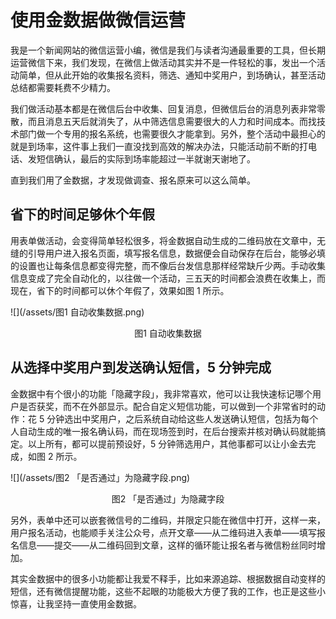 # 使用金数据做微信运营

我是一个新闻网站的微信运营小编，微信是我们与读者沟通最重要的工具，但长期运营微信下来，我们发现，在微信上做活动其实并不是一件轻松的事，发出一个活动简单，但从此开始的收集报名资料，筛选、通知中奖用户，到场确认，甚至活动总结都需要耗费不少精力。

我们做活动基本都是在微信后台中收集、回复消息，但微信后台的消息列表非常零散，而且消息五天后就消失了，从中筛选信息需要很大的人力和时间成本。而找技术部门做一个专用的报名系统，也需要很久才能拿到。另外，整个活动中最担心的就是到场率，这件事上我们一直没找到高效的解决办法，只能活动前不断的打电话、发短信确认，最后的实际到场率能超过一半就谢天谢地了。

直到我们用了金数据，才发现做调查、报名原来可以这么简单。

## 省下的时间足够休个年假

用表单做活动，会变得简单轻松很多，将金数据自动生成的二维码放在文章中，无缝的引导用户进入报名页面，填写报名信息，数据便会自动保存在后台，能够必填的设置也让每条信息都变得完整，而不像后台发信息那样经常缺斤少两。手动收集信息变成了完全自动化的，以往做一个活动，三五天的时间都会浪费在收集上，而现在，省下的时间都可以休个年假了，效果如图 1 所示。

![](/assets/图1 自动收集数据.png)

<center>图1 自动收集数据</center>

## 从选择中奖用户到发送确认短信，5 分钟完成

金数据中有个很小的功能「隐藏字段」，我非常喜欢，他可以让我快速标记哪个用户是否获奖，而不在外部显示。配合自定义短信功能，可以做到一个非常省时的动作：花 5 分钟选出中奖用户，之后系统自动给这些人发送确认短信，包括为每个人自动生成的唯一报名确认码，而在现场签到时，在后台搜索并核对确认码就能搞定。以上所有，都可以提前预设好，5 分钟筛选用户，其他事都可以让小金去完成，如图 2 所示。

![](/assets/图2 「是否通过」为隐藏字段.png)

<center>图2 「是否通过」为隐藏字段</center>

另外，表单中还可以嵌套微信号的二维码，并限定只能在微信中打开，这样一来，用户报名活动，也能顺手关注公众号，点开文章——从二维码进入表单——填写报名信息——提交——从二维码回到文章，这样的循环能让报名者与微信粉丝同时增加。

其实金数据中的很多小功能都让我爱不释手，比如来源追踪、根据数据自动变样的短信，还有微信提醒功能，这些不起眼的功能极大方便了我的工作，也正是这些小惊喜，让我坚持一直使用金数据。